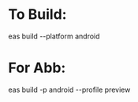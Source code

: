 To Build:
============================
eas build --platform android

For Abb:
======================================
eas build -p android --profile preview